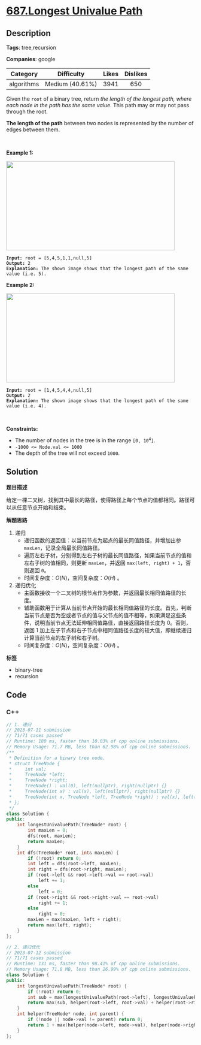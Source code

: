 # [687.Longest Univalue Path](https://leetcode.com/problems/longest-univalue-path/description/)

## Description

**Tags**: tree,recursion

**Companies**: google

|  Category  |   Difficulty    | Likes | Dislikes |
| :--------: | :-------------: | :---: | :------: |
| algorithms | Medium (40.61%) | 3941  |   650    |

<p>Given the <code>root</code> of a binary tree, return <em>the length of the longest path, where each node in the path has the same value</em>. This path may or may not pass through the root.</p>
<p><strong>The length of the path</strong> between two nodes is represented by the number of edges between them.</p>
<p>&nbsp;</p>
<p><strong class="example">Example 1:</strong></p>
<img alt="" src="https://assets.leetcode.com/uploads/2020/10/13/ex1.jpg" style="width: 450px; height: 238px;" />
<pre><code><strong>Input:</strong> root = [5,4,5,1,1,null,5]
<strong>Output:</strong> 2
<strong>Explanation:</strong> The shown image shows that the longest path of the same value (i.e. 5).</code></pre>
<p><strong class="example">Example 2:</strong></p>
<img alt="" src="https://assets.leetcode.com/uploads/2020/10/13/ex2.jpg" style="width: 450px; height: 238px;" />
<pre><code><strong>Input:</strong> root = [1,4,5,4,4,null,5]
<strong>Output:</strong> 2
<strong>Explanation:</strong> The shown image shows that the longest path of the same value (i.e. 4).</code></pre>
<p>&nbsp;</p>
<p><strong>Constraints:</strong></p>
<ul>
  <li>The number of nodes in the tree is in the range <code>[0, 10<sup>4</sup>]</code>.</li>
  <li><code>-1000 &lt;= Node.val &lt;= 1000</code></li>
  <li>The depth of the tree will not exceed <code>1000</code>.</li>
</ul>

## Solution

**题目描述**

给定一棵二叉树，找到其中最长的路径，使得路径上每个节点的值都相同。路径可以从任意节点开始和结束。

**解题思路**

1. 递归
   - 递归函数的返回值：以当前节点为起点的最长同值路径，并增加出参 `maxLen`，记录全局最长同值路径。
   - 遍历左右子树，分别得到左右子树的最长同值路径，如果当前节点的值和左右子树的值相同，则更新 `maxLen`，并返回 `max(left, right) + 1`，否则返回 `0`。
   - 时间复杂度：$O(N)$，空间复杂度：$O(H)$ 。
2. 递归优化
   - 主函数接收一个二叉树的根节点作为参数，并返回最长相同值路径的长度。
   - 辅助函数用于计算从当前节点开始的最长相同值路径的长度。首先，判断当前节点是否为空或者节点的值与父节点的值不相等，如果满足这些条件，说明当前节点无法延伸相同值路径，直接返回路径长度为 0。否则，返回 1 加上左子节点和右子节点中相同值路径长度的较大值，即继续递归计算当前节点的左子树和右子树。
   - 时间复杂度：$O(N)$，空间复杂度：$O(H)$ 。

**标签**

- binary-tree
- recursion

<!-- code start -->
## Code

### C++

```cpp
// 1. 递归
// 2023-07-11 submission
// 71/71 cases passed
// Runtime: 180 ms, faster than 10.03% of cpp online submissions.
// Memory Usage: 71.7 MB, less than 62.98% of cpp online submissions.
/**
 * Definition for a binary tree node.
 * struct TreeNode {
 *     int val;
 *     TreeNode *left;
 *     TreeNode *right;
 *     TreeNode() : val(0), left(nullptr), right(nullptr) {}
 *     TreeNode(int x) : val(x), left(nullptr), right(nullptr) {}
 *     TreeNode(int x, TreeNode *left, TreeNode *right) : val(x), left(left), right(right) {}
 * };
 */
class Solution {
public:
    int longestUnivaluePath(TreeNode* root) {
        int maxLen = 0;
        dfs(root, maxLen);
        return maxLen;
    }
    int dfs(TreeNode* root, int& maxLen) {
        if (!root) return 0;
        int left = dfs(root->left, maxLen);
        int right = dfs(root->right, maxLen);
        if (root->left && root->left->val == root->val)
            left += 1;
        else
            left = 0;
        if (root->right && root->right->val == root->val)
            right += 1;
        else
            right = 0;
        maxLen = max(maxLen, left + right);
        return max(left, right);
    }
};
```

```cpp
// 2. 递归优化
// 2023-07-12 submission
// 71/71 cases passed
// Runtime: 131 ms, faster than 98.41% of cpp online submissions.
// Memory Usage: 71.8 MB, less than 26.99% of cpp online submissions.
class Solution {
public:
    int longestUnivaluePath(TreeNode* root) {
        if (!root) return 0;
        int sub = max(longestUnivaluePath(root->left), longestUnivaluePath(root->right));
        return max(sub, helper(root->left, root->val) + helper(root->right, root->val));
    }
    int helper(TreeNode* node, int parent) {
        if (!node || node->val != parent) return 0;
        return 1 + max(helper(node->left, node->val), helper(node->right, node->val));
    }
};
```

<!-- code end -->
